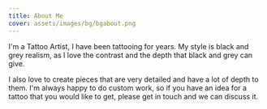 ```yaml
---
title: About Me
cover: assets/images/bg/bgabout.png
---
```

I'm a Tattoo Artist, I have been tattooing for years. My style is black and grey realism, as I love the contrast and the depth that black and grey can give. 

I also love to create pieces that are very detailed and have a lot of depth to them. I'm always happy to do custom work, so if you have an idea for a tattoo that you would like to get, please get in touch and we can discuss it.